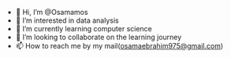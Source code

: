 - 👋 Hi, I’m @Osamamos
- 👀 I’m interested in data analysis 
- 🌱 I’m currently learning computer science 
- 💞️ I’m looking to collaborate on the learning journey 
- 📫 How to reach me by my mail(osamaebrahim975@gmail.com)

<!---
Osamamos/Osamamos is a ✨ special ✨ repository because its `README.md` (this file) appears on your GitHub profile.
You can click the Preview link to take a look at your changes.
--->
